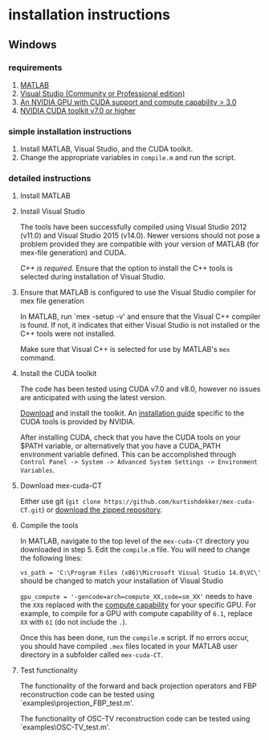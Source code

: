 # installation instructions

## Windows

### requirements
1. [MATLAB](https://www.mathworks.com/products/matlab.html)
2. [Visual Studio (Community or Professional edition)](https://visualstudio.microsoft.com/)
3. [An NVIDIA GPU with CUDA support and compute capability > 3.0](https://developer.nvidia.com/cuda-gpus)
4. [NVIDIA CUDA toolkit v7.0 or higher](https://developer.nvidia.com/cuda-toolkit)

### simple installation instructions
1. Install MATLAB, Visual Studio, and the CUDA toolkit.
2. Change the appropriate variables in `compile.m` and run the script.

### detailed instructions
1. Install MATLAB

2. Install Visual Studio

   The tools have been successfully compiled using Visual Studio 2012 (v11.0) and Visual Studio 2015 (v14.0). Newer versions should not pose a problem provided they are compatible with your version of MATLAB (for mex-file generation) and CUDA. 
   
   *C++ is required.* Ensure that the option to install the C++ tools is selected during installation of Visual Studio.

3. Ensure that MATLAB is configured to use the Visual Studio compiler for mex file generation

   In MATLAB, run `mex -setup -v' and ensure that the Visual C++ compiler is found. If not, it indicates that either Visual Studio is not installed or the C++ tools were not installed. 

   Make sure that Visual C++ is selected for use by MATLAB's `mex` command.


4. Install the CUDA toolkit
   
   The code has been tested using CUDA v7.0 and v8.0, however no issues are anticipated with using the latest version.
   
   [Download](https://developer.nvidia.com/cuda-downloads) and install the toolkit. An [installation guide](https://docs.nvidia.com/cuda/cuda-installation-guide-microsoft-windows/index.html) specific to the CUDA tools is provided by NVIDIA. 
   
   After installing CUDA, check that you have the CUDA tools on your $PATH variable, or alternatively that you have a CUDA_PATH environment variable defined. This can be accomplished through `Control Panel -> System -> Advanced System Settings -> Environment Variables`.
   
5. Download mex-cuda-CT

   Either use git (`git clone https://github.com/kurtishdekker/mex-cuda-CT.git`) or [download the zipped repository](https://github.com/kurtishdekker/mex-cuda-CT/archive/master.zip).
   
6. Compile the tools

   In MATLAB, navigate to the top level of the `mex-cuda-CT` directory you downloaded in step 5. Edit the `compile.m` file. You will need to change the following lines:
   
   `vs_path = 'C:\Program Files (x86)\Microsoft Visual Studio 14.0\VC\'` should be changed to match your installation of Visual Studio
   
   `gpu_compute = '-gencode=arch=compute_XX,code=sm_XX'` needs to have the `XX`s replaced with the [compute capability]() for your specific GPU. For example, to compile for a GPU with compute capability of `6.1`, replace `XX` with `61` (do not include the `.`).
   
   Once this has been done, run the `compile.m` script. If no errors occur, you should have compiled `.mex` files located in your MATLAB user directory in a subfolder called `mex-cuda-CT`.

7. Test functionality

   The functionality of the forward and back projection operators and FBP reconstruction code can be tested using `examples\projection_FBP_test.m'.

   The functionality of OSC-TV reconstruction code can be tested using `examples\OSC-TV_test.m'.

